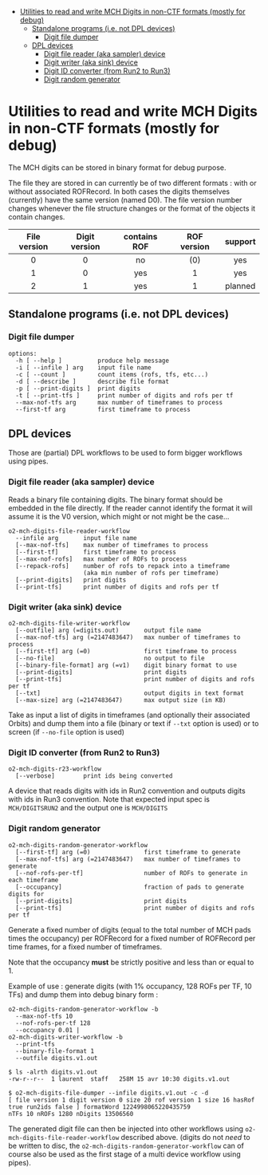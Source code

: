 <!-- doxy
\page refDetectorsMUONMCHDevIODigits DigitsIO
/doxy -->

<!-- vim-markdown-toc GFM -->

* [Utilities to read and write MCH Digits in non-CTF formats (mostly for debug)](#utilities-to-read-and-write-mch-digits-in-non-ctf-formats-mostly-for-debug)
  * [Standalone programs (i.e. not DPL devices)](#standalone-programs-ie-not-dpl-devices)
    * [Digit file dumper](#digit-file-dumper)
  * [DPL devices](#dpl-devices)
    * [Digit file reader (aka sampler) device](#digit-file-reader-aka-sampler-device)
    * [Digit writer (aka sink) device](#digit-writer-aka-sink-device)
    * [Digit ID converter (from Run2 to Run3)](#digit-id-converter-from-run2-to-run3)
    * [Digit random generator](#digit-random-generator)

<!-- vim-markdown-toc -->
# Utilities to read and write MCH Digits in non-CTF formats (mostly for debug)

The MCH digits can be stored in binary format for debug purpose.

The file they are stored in can currently be of two different formats : with or
without associated ROFRecord. In both cases the digits themselves (currently)
have the same version (named D0). The file version number changes whenever the
 file structure changes or the format of the objects it contain changes.

| File version | Digit version | contains ROF | ROF version |  support  |
|:------------:|:-------------:|:------------:|:-----------:|:---------:|
|      0       |       0       |     no       |     (0)     |    yes    |
|      1       |       0       |     yes      |      1      |    yes    |
|      2       |       1       |     yes      |      1      |   planned |

## Standalone programs (i.e. not DPL devices)

### Digit file dumper

```shell
options:
  -h [ --help ]          produce help message
  -i [ --infile ] arg    input file name
  -c [ --count ]         count items (rofs, tfs, etc...)
  -d [ --describe ]      describe file format
  -p [ --print-digits ]  print digits
  -t [ --print-tfs ]     print number of digits and rofs per tf
  --max-nof-tfs arg      max number of timeframes to process
  --first-tf arg         first timeframe to process
```

## DPL devices

Those are (partial) DPL workflows to be used to form bigger workflows
 using pipes.

### Digit file reader (aka sampler) device

Reads a binary file containing digits. The binary format should be embedded
in the file directly. If the reader cannot identify the format it will assume
it is the V0 version, which might or not might be the case...

```
o2-mch-digits-file-reader-workflow
  --infile arg       input file name
  [--max-nof-tfs]    max number of timeframes to process
  [--first-tf]       first timeframe to process
  [--max-nof-rofs]   max number of ROFs to process
  [--repack-rofs]    number of rofs to repack into a timeframe
                     (aka min number of rofs per timeframe)
  [--print-digits]   print digits
  [--print-tfs]      print number of digits and rofs per tf
```

### Digit writer (aka sink) device

```
o2-mch-digits-file-writer-workflow
  [--outfile] arg (=digits.out)       output file name
  [--max-nof-tfs] arg (=2147483647)   max number of timeframes to process
  [--first-tf] arg (=0)               first timeframe to process
  [--no-file]                         no output to file
  [--binary-file-format] arg (=v1)    digit binary format to use
  [--print-digits]                    print digits
  [--print-tfs]                       print number of digits and rofs per tf
  [--txt]                             output digits in text format
  [--max-size] arg (=2147483647)      max output size (in KB)
```

Take as input a list of digits in timeframes (and optionally their associated
Orbits) and dump them into a file (binary or text if `--txt`
option is used) or to screen (if `--no-file` option is used)

### Digit ID converter (from Run2 to Run3)

```
o2-mch-digits-r23-workflow
  [--verbose]        print ids being converted
```

A device that reads digits with ids in Run2 convention and outputs digits with
 ids in Run3 convention. Note that expected input spec is `MCH/DIGITSRUN2` and 
 the output one is `MCH/DIGITS`

### Digit random generator

```
o2-mch-digits-random-generator-workflow
  [--first-tf] arg (=0)               first timeframe to generate
  [--max-nof-tfs] arg (=2147483647)   max number of timeframes to generate
  [--nof-rofs-per-tf]                 number of ROFs to generate in each timeframe
  [--occupancy]                       fraction of pads to generate digits for
  [--print-digits]                    print digits
  [--print-tfs]                       print number of digits and rofs per tf
```

Generate a fixed number of digits (equal to the total number of MCH pads
times the occupancy) per ROFRecord for a fixed number of ROFRecord per time frames,
 for a fixed number of timeframes.

Note that the occupancy **must** be strictly positive and less than or equal to 1.

Example of use : generate digits (with 1% occupancy, 128 ROFs per TF, 10 TFs) and
dump them into debug binary form :

```
o2-mch-digits-random-generator-workflow -b
  --max-nof-tfs 10 
  --nof-rofs-per-tf 128 
  --occupancy 0.01 | 
o2-mch-digits-writer-workflow -b 
  --print-tfs 
  --binary-file-format 1 
  --outfile digits.v1.out
```

```
$ ls -alrth digits.v1.out
-rw-r--r--  1 laurent  staff   258M 15 avr 10:30 digits.v1.out

$ o2-mch-digits-file-dumper --infile digits.v1.out -c -d
[ file version 1 digit version 0 size 20 rof version 1 size 16 hasRof true run2ids false ] formatWord 1224998065220435759
nTFs 10 nROFs 1280 nDigits 13506560
```

The generated digit file can then be injected into other workflows using
`o2-mch-digits-file-reader-workflow` described above.
(digits do not _need_ to be written to disc, the `o2-mch-digits-random-generator-workflow`
 can of course also be used as the first stage of a multi device workflow
 using pipes).
